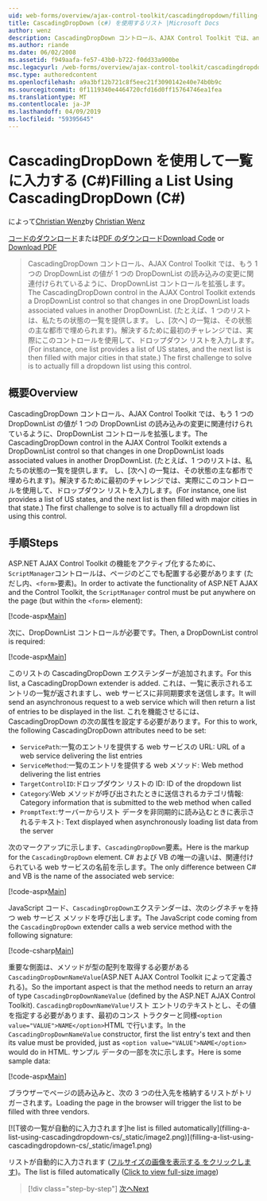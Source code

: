 ```yaml
---
uid: web-forms/overview/ajax-control-toolkit/cascadingdropdown/filling-a-list-using-cascadingdropdown-cs
title: CascadingDropDown (c#) を使用するリスト |Microsoft Docs
author: wenz
description: CascadingDropDown コントロール、AJAX Control Toolkit では、anoth 内の値が 1 つの DropDownList の読み込みの変更に関連付けられているように DropDownList コントロールを拡張しています.
ms.author: riande
ms.date: 06/02/2008
ms.assetid: f949aafa-fe57-43b0-b722-f0dd33a900be
msc.legacyurl: /web-forms/overview/ajax-control-toolkit/cascadingdropdown/filling-a-list-using-cascadingdropdown-cs
msc.type: authoredcontent
ms.openlocfilehash: a9a3bf12b721c8f5eec21f3090142e40e74b0b9c
ms.sourcegitcommit: 0f1119340e4464720cfd16d0ff15764746ea1fea
ms.translationtype: MT
ms.contentlocale: ja-JP
ms.lasthandoff: 04/09/2019
ms.locfileid: "59395645"
---
```

# <a name="filling-a-list-using-cascadingdropdown-c"></a><span data-ttu-id="d2dc7-103">CascadingDropDown を使用して一覧に入力する (C#)</span><span class="sxs-lookup"><span data-stu-id="d2dc7-103">Filling a List Using CascadingDropDown (C#)</span></span>

<span data-ttu-id="d2dc7-104">によって[Christian Wenz](https://github.com/wenz)</span><span class="sxs-lookup"><span data-stu-id="d2dc7-104">by [Christian Wenz](https://github.com/wenz)</span></span>

<span data-ttu-id="d2dc7-105">[コードのダウンロード](http://download.microsoft.com/download/9/0/7/907760b1-2c60-4f81-aeb6-ca416a573b0d/cascadingdropdown0.cs.zip)または[PDF のダウンロード](http://download.microsoft.com/download/2/d/c/2dc10e34-6983-41d4-9c08-f78f5387d32b/cascadingdropdown0CS.pdf)</span><span class="sxs-lookup"><span data-stu-id="d2dc7-105">[Download Code](http://download.microsoft.com/download/9/0/7/907760b1-2c60-4f81-aeb6-ca416a573b0d/cascadingdropdown0.cs.zip) or [Download PDF](http://download.microsoft.com/download/2/d/c/2dc10e34-6983-41d4-9c08-f78f5387d32b/cascadingdropdown0CS.pdf)</span></span>

> <span data-ttu-id="d2dc7-106">CascadingDropDown コントロール、AJAX Control Toolkit では、もう 1 つの DropDownList の値が 1 つの DropDownList の読み込みの変更に関連付けられているように、DropDownList コントロールを拡張します。</span><span class="sxs-lookup"><span data-stu-id="d2dc7-106">The CascadingDropDown control in the AJAX Control Toolkit extends a DropDownList control so that changes in one DropDownList loads associated values in another DropDownList.</span></span> <span data-ttu-id="d2dc7-107">(たとえば、1 つのリストは、私たちの状態の一覧を提供します。 し、[次へ] の一覧は、その状態の主な都市で埋められます)。解決するために最初のチャレンジでは、実際にこのコントロールを使用して、ドロップダウン リストを入力します。</span><span class="sxs-lookup"><span data-stu-id="d2dc7-107">(For instance, one list provides a list of US states, and the next list is then filled with major cities in that state.) The first challenge to solve is to actually fill a dropdown list using this control.</span></span>


## <a name="overview"></a><span data-ttu-id="d2dc7-108">概要</span><span class="sxs-lookup"><span data-stu-id="d2dc7-108">Overview</span></span>

<span data-ttu-id="d2dc7-109">CascadingDropDown コントロール、AJAX Control Toolkit では、もう 1 つの DropDownList の値が 1 つの DropDownList の読み込みの変更に関連付けられているように、DropDownList コントロールを拡張します。</span><span class="sxs-lookup"><span data-stu-id="d2dc7-109">The CascadingDropDown control in the AJAX Control Toolkit extends a DropDownList control so that changes in one DropDownList loads associated values in another DropDownList.</span></span> <span data-ttu-id="d2dc7-110">(たとえば、1 つのリストは、私たちの状態の一覧を提供します。 し、[次へ] の一覧は、その状態の主な都市で埋められます)。解決するために最初のチャレンジでは、実際にこのコントロールを使用して、ドロップダウン リストを入力します。</span><span class="sxs-lookup"><span data-stu-id="d2dc7-110">(For instance, one list provides a list of US states, and the next list is then filled with major cities in that state.) The first challenge to solve is to actually fill a dropdown list using this control.</span></span>

## <a name="steps"></a><span data-ttu-id="d2dc7-111">手順</span><span class="sxs-lookup"><span data-stu-id="d2dc7-111">Steps</span></span>

<span data-ttu-id="d2dc7-112">ASP.NET AJAX Control Toolkit の機能をアクティブ化するために、`ScriptManager`コントロールは、ページのどこでも配置する必要があります (ただし内、`<form>`要素)。</span><span class="sxs-lookup"><span data-stu-id="d2dc7-112">In order to activate the functionality of ASP.NET AJAX and the Control Toolkit, the `ScriptManager` control must be put anywhere on the page (but within the `<form>` element):</span></span>

[!code-aspx[Main](filling-a-list-using-cascadingdropdown-cs/samples/sample1.aspx)]

<span data-ttu-id="d2dc7-113">次に、DropDownList コントロールが必要です。</span><span class="sxs-lookup"><span data-stu-id="d2dc7-113">Then, a DropDownList control is required:</span></span>

[!code-aspx[Main](filling-a-list-using-cascadingdropdown-cs/samples/sample2.aspx)]

<span data-ttu-id="d2dc7-114">このリストの CascadingDropDown エクステンダーが追加されます。</span><span class="sxs-lookup"><span data-stu-id="d2dc7-114">For this list, a CascadingDropDown extender is added.</span></span> <span data-ttu-id="d2dc7-115">これは、一覧に表示されるエントリの一覧が返されますし、web サービスに非同期要求を送信します。</span><span class="sxs-lookup"><span data-stu-id="d2dc7-115">It will send an asynchronous request to a web service which will then return a list of entries to be displayed in the list.</span></span> <span data-ttu-id="d2dc7-116">これを機能させるには、CascadingDropDown の次の属性を設定する必要があります。</span><span class="sxs-lookup"><span data-stu-id="d2dc7-116">For this to work, the following CascadingDropDown attributes need to be set:</span></span>

- `ServicePath`<span data-ttu-id="d2dc7-117">:一覧のエントリを提供する web サービスの URL</span><span class="sxs-lookup"><span data-stu-id="d2dc7-117">: URL of a web service delivering the list entries</span></span>
- `ServiceMethod`<span data-ttu-id="d2dc7-118">:一覧のエントリを提供する web メソッド</span><span class="sxs-lookup"><span data-stu-id="d2dc7-118">: Web method delivering the list entries</span></span>
- `TargetControlID`<span data-ttu-id="d2dc7-119">:ドロップダウン リストの ID</span><span class="sxs-lookup"><span data-stu-id="d2dc7-119">: ID of the dropdown list</span></span>
- `Category`<span data-ttu-id="d2dc7-120">:Web メソッドが呼び出されたときに送信されるカテゴリ情報</span><span class="sxs-lookup"><span data-stu-id="d2dc7-120">: Category information that is submitted to the web method when called</span></span>
- `PromptText`<span data-ttu-id="d2dc7-121">:サーバーからリスト データを非同期的に読み込むときに表示されるテキスト</span><span class="sxs-lookup"><span data-stu-id="d2dc7-121">: Text displayed when asynchronously loading list data from the server</span></span>

<span data-ttu-id="d2dc7-122">次のマークアップに示します、`CascadingDropDown`要素。</span><span class="sxs-lookup"><span data-stu-id="d2dc7-122">Here is the markup for the `CascadingDropDown` element.</span></span> <span data-ttu-id="d2dc7-123">C# および VB の唯一の違いは、関連付けられている web サービスの名前を示します。</span><span class="sxs-lookup"><span data-stu-id="d2dc7-123">The only difference between C# and VB is the name of the associated web service:</span></span>

[!code-aspx[Main](filling-a-list-using-cascadingdropdown-cs/samples/sample3.aspx)]

<span data-ttu-id="d2dc7-124">JavaScript コード、`CascadingDropDown`エクステンダーは、次のシグネチャを持つ web サービス メソッドを呼び出します。</span><span class="sxs-lookup"><span data-stu-id="d2dc7-124">The JavaScript code coming from the `CascadingDropDown` extender calls a web service method with the following signature:</span></span>

[!code-csharp[Main](filling-a-list-using-cascadingdropdown-cs/samples/sample4.cs)]

<span data-ttu-id="d2dc7-125">重要な側面は、メソッドが型の配列を取得する必要がある`CascadingDropDownNameValue`(ASP.NET AJAX Control Toolkit によって定義される)。</span><span class="sxs-lookup"><span data-stu-id="d2dc7-125">So the important aspect is that the method needs to return an array of type `CascadingDropDownNameValue` (defined by the ASP.NET AJAX Control Toolkit).</span></span> <span data-ttu-id="d2dc7-126">`CascadingDropDownNameValue`リスト エントリのテキストとし、その値を指定する必要があります、最初のコンス トラクターと同様`<option value="VALUE">NAME</option>`HTML で行います。</span><span class="sxs-lookup"><span data-stu-id="d2dc7-126">In the `CascadingDropDownNameValue` constructor, first the list entry's text and then its value must be provided, just as `<option value="VALUE">NAME</option>` would do in HTML.</span></span> <span data-ttu-id="d2dc7-127">サンプル データの一部を次に示します。</span><span class="sxs-lookup"><span data-stu-id="d2dc7-127">Here is some sample data:</span></span>

[!code-aspx[Main](filling-a-list-using-cascadingdropdown-cs/samples/sample5.aspx)]

<span data-ttu-id="d2dc7-128">ブラウザーでページの読み込みと、次の 3 つの仕入先を格納するリストがトリガーされます。</span><span class="sxs-lookup"><span data-stu-id="d2dc7-128">Loading the page in the browser will trigger the list to be filled with three vendors.</span></span>


[![T<span data-ttu-id="d2dc7-129">彼の一覧が自動的に入力されます]</span><span class="sxs-lookup"><span data-stu-id="d2dc7-129">he list is filled automatically]</span></span>(filling-a-list-using-cascadingdropdown-cs/_static/image2.png)](filling-a-list-using-cascadingdropdown-cs/_static/image1.png)

<span data-ttu-id="d2dc7-130">リストが自動的に入力されます ([フルサイズの画像を表示する をクリックします](filling-a-list-using-cascadingdropdown-cs/_static/image3.png))。</span><span class="sxs-lookup"><span data-stu-id="d2dc7-130">The list is filled automatically ([Click to view full-size image](filling-a-list-using-cascadingdropdown-cs/_static/image3.png))</span></span>

> [!div class="step-by-step"]
> [<span data-ttu-id="d2dc7-131">次へ</span><span class="sxs-lookup"><span data-stu-id="d2dc7-131">Next</span></span>](using-cascadingdropdown-with-a-database-cs.md)
